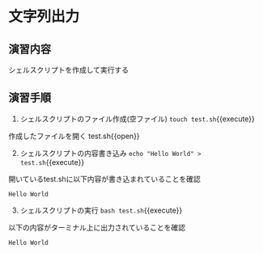 # 文字列出力

## 演習内容
シェルスクリプトを作成して実行する

## 演習手順
1. シェルスクリプトのファイル作成(空ファイル)
`touch test.sh`{{execute}}

作成したファイルを開く
test.sh{{open}}

2. シェルスクリプトの内容書き込み
`echo "Hello World" > test.sh`{{execute}}

開いているtest.shに以下内容が書き込まれていることを確認
```
Hello World
```

3. シェルスクリプトの実行 
`bash test.sh`{{execute}}

以下の内容がターミナル上に出力されていることを確認
```
Hello World
```

